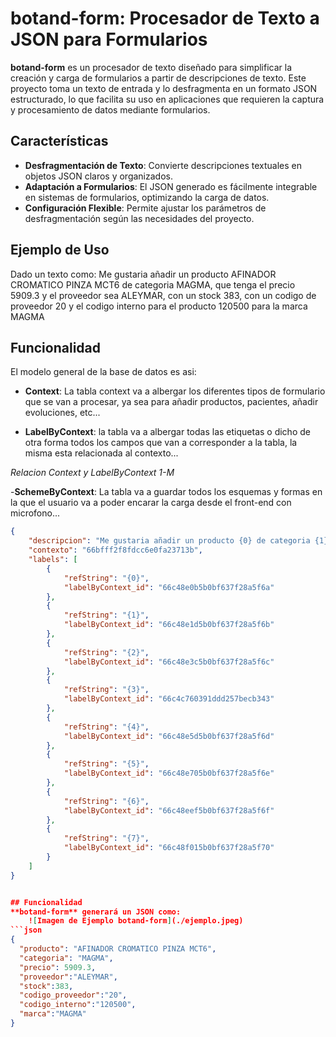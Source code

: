 # botand-form: Procesador de Texto a JSON para Formularios

**botand-form** es un procesador de texto diseñado para simplificar la creación y carga de formularios a partir de descripciones de texto. Este proyecto toma un texto de entrada y lo desfragmenta en un formato JSON estructurado, lo que facilita su uso en aplicaciones que requieren la captura y procesamiento de datos mediante formularios.


## Características

- **Desfragmentación de Texto**: Convierte descripciones textuales en objetos JSON claros y organizados.
- **Adaptación a Formularios**: El JSON generado es fácilmente integrable en sistemas de formularios, optimizando la carga de datos.
- **Configuración Flexible**: Permite ajustar los parámetros de desfragmentación según las necesidades del proyecto.

## Ejemplo de Uso

Dado un texto como: Me gustaria añadir un producto AFINADOR CROMATICO PINZA MCT6 de categoria MAGMA, que tenga el precio 5909.3 y el proveedor sea ALEYMAR, con un stock 383, con un codigo de proveedor 20 y el codigo interno para el producto 120500 para la marca MAGMA


## Funcionalidad

El modelo general de la base de datos es asi:

- **Context**: La tabla context va a albergar los diferentes tipos de formulario que se van a procesar, ya sea para añadir productos, pacientes, añadir evoluciones, etc...

- **LabelByContext**: la tabla va a albergar todas las etiquetas o dicho de otra forma todos los campos que van a corresponder a la tabla, la misma esta relacionada al contexto...

*Relacion Context y LabelByContext 1-M*

-**SchemeByContext**: La tabla va a guardar todos los esquemas y formas en la que el usuario va a poder encarar la carga desde el front-end con microfono...
```json
{
    "descripcion": "Me gustaria añadir un producto {0} de categoria {1}, que tenga el precio {2} y el proveedor sea {3}, con un stock {4}, con un codigo de proveedor {5} y el codigo interno para el producto {6} para la marca {7}",
    "contexto": "66bfff2f8fdcc6e0fa23713b",
    "labels": [
        {
            "refString": "{0}",
            "labelByContext_id": "66c48e0b5b0bf637f28a5f6a"
        },
        {
            "refString": "{1}",
            "labelByContext_id": "66c48e1d5b0bf637f28a5f6b"
        },
        {
            "refString": "{2}",
            "labelByContext_id": "66c48e3c5b0bf637f28a5f6c"
        },
        {
            "refString": "{3}",
            "labelByContext_id": "66c4c760391ddd257becb343"
        },
        {
            "refString": "{4}",
            "labelByContext_id": "66c48e5d5b0bf637f28a5f6d"
        },
        {
            "refString": "{5}",
            "labelByContext_id": "66c48e705b0bf637f28a5f6e"
        },
        {
            "refString": "{6}",
            "labelByContext_id": "66c48eef5b0bf637f28a5f6f"
        },
        {
            "refString": "{7}",
            "labelByContext_id": "66c48f015b0bf637f28a5f70"
        }
    ]
}


## Funcionalidad
**botand-form** generará un JSON como:
    ![Imagen de Ejemplo botand-form](./ejemplo.jpeg)
```json
{
  "producto": "AFINADOR CROMATICO PINZA MCT6",
  "categoria": "MAGMA",
  "precio": 5909.3,
  "proveedor":"ALEYMAR",
  "stock":383,
  "codigo_proveedor":"20",
  "codigo_interno":"120500",
  "marca":"MAGMA"
}




